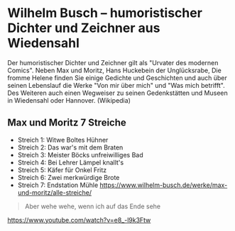 # Wilhelm Busch – humoristischer Dichter und Zeichner aus Wiedensahl

Der humoristischer Dichter und Zeichner gilt als "Urvater des modernen Comics". 
Neben Max und Moritz, Hans Huckebein der Unglücksrabe, Die fromme Helene 
finden Sie einige Gedichte und Geschichten und auch über seinen Lebenslauf 
die Werke "Von mir über mich" und "Was mich betrifft". 
Des Weiteren auch einen Wegweiser zu seinen Gedenkstätten und Museen in Wiedensahl oder Hannover.
(Wikipedia)

## Max und Moritz 7 Streiche

* Streich 1: Witwe Boltes Hühner
* Streich 2: Das war's mit dem Braten
* Streich 3: Meister Böcks unfreiwilliges Bad
* Streich 4: Bei Lehrer Lämpel knallt's
* Streich 5: Käfer für Onkel Fritz
* Streich 6: Zwei merkwürdige Brote
* Streich 7: Endstation Mühle
https://www.wilhelm-busch.de/werke/max-und-moritz/alle-streiche/

> Aber wehe wehe, wenn ich auf das Ende sehe

https://www.youtube.com/watch?v=e8_-l9k3Ftw





